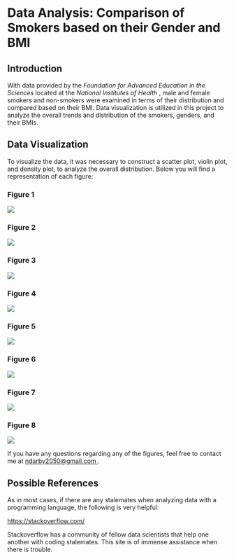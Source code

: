 # Data Analysis: Comparison of Smokers based on their Gender and BMI

## Introduction 

With data provided by the <em> Foundation for Advanced Education in the Sciences </em> located at the <em> National Institutes of Health </em>, male and female smokers and non-smokers were examined in terms of their distribution and compared based on their BMI. Data visualization is utilized in this project to analyze the overall trends and distribution of the smokers, genders, and their BMIs. 

## Data Visualization 

To visualize the data, it was necessary to construct a scatter plot, violin plot, and density plot, to analyze the overall distribution. Below you will find a representation of each figure:

### Figure 1 
![](https://github.com/darbyna/Smokers_BMI_Data/blob/master/Figures/fig1.png?raw=true)

### Figure 2
![](https://github.com/darbyna/Smokers_BMI_Data/blob/master/Figures/fig2.png?raw=true)

### Figure 3
![](https://github.com/darbyna/Smokers_BMI_Data/blob/master/Figures/fig3.png?raw=true)

### Figure 4 
![](https://github.com/darbyna/Smokers_BMI_Data/blob/master/Figures/fig4.png?raw=true)

### Figure 5 
![](https://github.com/darbyna/Smokers_BMI_Data/blob/master/Figures/fig5.png?raw=true)

### Figure 6
![](https://github.com/darbyna/Smokers_BMI_Data/blob/master/Figures/fig6.png?raw=true)

### Figure 7 
![](https://github.com/darbyna/Smokers_BMI_Data/blob/master/Figures/fig7.png?raw=true)

### Figure 8 
![](https://github.com/darbyna/Smokers_BMI_Data/blob/master/Figures/fig8.png?raw=true)

If you have any questions regarding any of the figures, feel free to contact me at <u> ndarby2050@gmail.com </u>.

## Possible References

As in most cases, if there are any stalemates when analyzing data with a programming language, the following is very helpful:

https://stackoverflow.com/

Stackoverflow has a community of fellow data scientists that help one another with coding stalemates. This site is of immense assistance when there is trouble.
